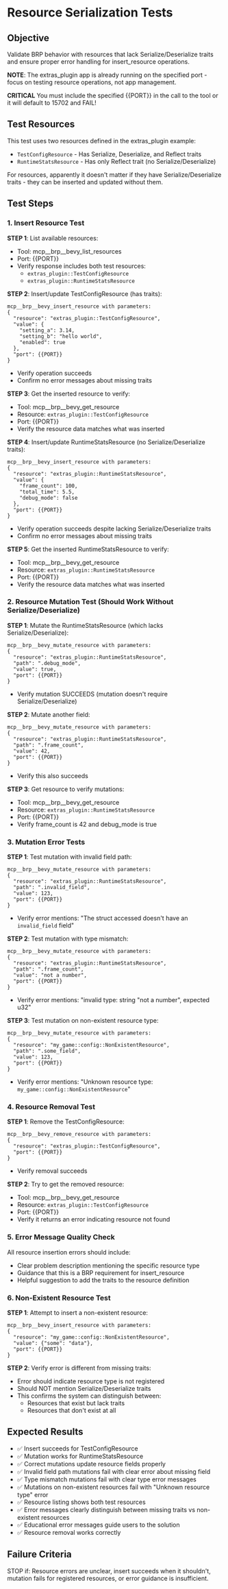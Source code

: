 # Resource Serialization Tests

## Objective
Validate BRP behavior with resources that lack Serialize/Deserialize traits and ensure proper error handling for insert_resource operations.

**NOTE**: The extras_plugin app is already running on the specified port - focus on testing resource operations, not app management.

**CRITICAL** You must include the specified {{PORT}} in the call to the tool or it will default to 15702 and FAIL!

## Test Resources
This test uses two resources defined in the extras_plugin example:
- `TestConfigResource` - Has Serialize, Deserialize, and Reflect traits
- `RuntimeStatsResource` - Has only Reflect trait (no Serialize/Deserialize)

For resources, apparently it doesn't matter if they have Serialize/Deserialize traits - they can be inserted and updated without them.

## Test Steps

### 1. Insert Resource Test
**STEP 1**: List available resources:
- Tool: mcp__brp__bevy_list_resources
- Port: {{PORT}}
- Verify response includes both test resources:
  - `extras_plugin::TestConfigResource`
  - `extras_plugin::RuntimeStatsResource`

**STEP 2**: Insert/update TestConfigResource (has traits):
```
mcp__brp__bevy_insert_resource with parameters:
{
  "resource": "extras_plugin::TestConfigResource",
  "value": {
    "setting_a": 3.14,
    "setting_b": "hello world",
    "enabled": true
  },
  "port": {{PORT}}
}
```
- Verify operation succeeds
- Confirm no error messages about missing traits

**STEP 3**: Get the inserted resource to verify:
- Tool: mcp__brp__bevy_get_resource
- Resource: `extras_plugin::TestConfigResource`
- Port: {{PORT}}
- Verify the resource data matches what was inserted

**STEP 4**: Insert/update RuntimeStatsResource (no Serialize/Deserialize traits):
```
mcp__brp__bevy_insert_resource with parameters:
{
  "resource": "extras_plugin::RuntimeStatsResource",
  "value": {
    "frame_count": 100,
    "total_time": 5.5,
    "debug_mode": false
  },
  "port": {{PORT}}
}
```
- Verify operation succeeds despite lacking Serialize/Deserialize traits
- Confirm no error messages about missing traits

**STEP 5**: Get the inserted RuntimeStatsResource to verify:
- Tool: mcp__brp__bevy_get_resource
- Resource: `extras_plugin::RuntimeStatsResource`
- Port: {{PORT}}
- Verify the resource data matches what was inserted

### 2. Resource Mutation Test (Should Work Without Serialize/Deserialize)
**STEP 1**: Mutate the RuntimeStatsResource (which lacks Serialize/Deserialize):
```
mcp__brp__bevy_mutate_resource with parameters:
{
  "resource": "extras_plugin::RuntimeStatsResource",
  "path": ".debug_mode",
  "value": true,
  "port": {{PORT}}
}
```
- Verify mutation SUCCEEDS (mutation doesn't require Serialize/Deserialize)

**STEP 2**: Mutate another field:
```
mcp__brp__bevy_mutate_resource with parameters:
{
  "resource": "extras_plugin::RuntimeStatsResource",
  "path": ".frame_count",
  "value": 42,
  "port": {{PORT}}
}
```
- Verify this also succeeds

**STEP 3**: Get resource to verify mutations:
- Tool: mcp__brp__bevy_get_resource
- Resource: `extras_plugin::RuntimeStatsResource`
- Port: {{PORT}}
- Verify frame_count is 42 and debug_mode is true

### 3. Mutation Error Tests
**STEP 1**: Test mutation with invalid field path:
```
mcp__brp__bevy_mutate_resource with parameters:
{
  "resource": "extras_plugin::RuntimeStatsResource",
  "path": ".invalid_field",
  "value": 123,
  "port": {{PORT}}
}
```
- Verify error mentions: "The struct accessed doesn't have an `invalid_field` field"

**STEP 2**: Test mutation with type mismatch:
```
mcp__brp__bevy_mutate_resource with parameters:
{
  "resource": "extras_plugin::RuntimeStatsResource",
  "path": ".frame_count",
  "value": "not a number",
  "port": {{PORT}}
}
```
- Verify error mentions: "invalid type: string \"not a number\", expected u32"

**STEP 3**: Test mutation on non-existent resource type:
```
mcp__brp__bevy_mutate_resource with parameters:
{
  "resource": "my_game::config::NonExistentResource",
  "path": ".some_field",
  "value": 123,
  "port": {{PORT}}
}
```
- Verify error mentions: "Unknown resource type: `my_game::config::NonExistentResource`"

### 4. Resource Removal Test
**STEP 1**: Remove the TestConfigResource:
```
mcp__brp__bevy_remove_resource with parameters:
{
  "resource": "extras_plugin::TestConfigResource",
  "port": {{PORT}}
}
```
- Verify removal succeeds

**STEP 2**: Try to get the removed resource:
- Tool: mcp__brp__bevy_get_resource
- Resource: `extras_plugin::TestConfigResource`
- Port: {{PORT}}
- Verify it returns an error indicating resource not found

### 5. Error Message Quality Check
All resource insertion errors should include:
- Clear problem description mentioning the specific resource type
- Guidance that this is a BRP requirement for insert_resource
- Helpful suggestion to add the traits to the resource definition

### 6. Non-Existent Resource Test
**STEP 1**: Attempt to insert a non-existent resource:
```
mcp__brp__bevy_insert_resource with parameters:
{
  "resource": "my_game::config::NonExistentResource",
  "value": {"some": "data"},
  "port": {{PORT}}
}
```

**STEP 2**: Verify error is different from missing traits:
- Error should indicate resource type is not registered
- Should NOT mention Serialize/Deserialize traits
- This confirms the system can distinguish between:
  - Resources that exist but lack traits
  - Resources that don't exist at all

## Expected Results
- ✅ Insert succeeds for TestConfigResource
- ✅ Mutation works for RuntimeStatsResource
- ✅ Correct mutations update resource fields properly
- ✅ Invalid field path mutations fail with clear error about missing field
- ✅ Type mismatch mutations fail with clear type error messages
- ✅ Mutations on non-existent resources fail with "Unknown resource type" error
- ✅ Resource listing shows both test resources
- ✅ Error messages clearly distinguish between missing traits vs non-existent resources
- ✅ Educational error messages guide users to the solution
- ✅ Resource removal works correctly

## Failure Criteria
STOP if: Resource errors are unclear, insert succeeds when it shouldn't, mutation fails for registered resources, or error guidance is insufficient.
